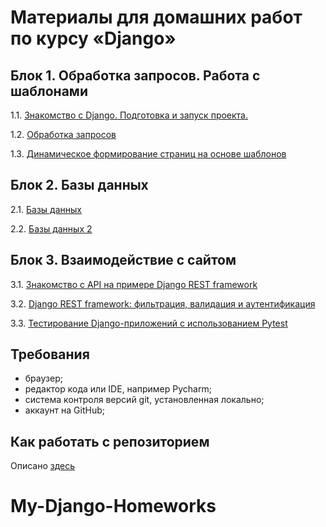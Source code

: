 # Материалы для домашних работ по курсу «Django»

## Блок 1. Обработка запросов. Работа с шаблонами

1.1. [Знакомство с Django. Подготовка и запуск проекта.](./first-project)

1.2. [Обработка запросов](./request-handling/)

1.3. [Динамическое формирование страниц на основе шаблонов](./dynamic-templates/)

## Блок 2. Базы данных 

2.1. [Базы данных](./databases/)

2.2. [Базы данных 2](./databases_2/)

## Блок 3. Взаимодействие с сайтом 

3.1. [Знакомство с API на примере Django REST framework](./drf-intro/)

3.2. [Django REST framework: фильтрация, валидация и аутентификация](./drf-auth-and-validation/)

3.3. [Тестирование Django-приложений с использованием Pytest](./django-testing/)

## Требования

+ браузер;
+ редактор кода или IDE, например Pycharm;
+ система контроля версий git, установленная локально;
+ аккаунт на GitHub;

## Как работать с репозиторием

Описано [здесь](/HOW_TO_WORK.md)
# My-Django-Homeworks
